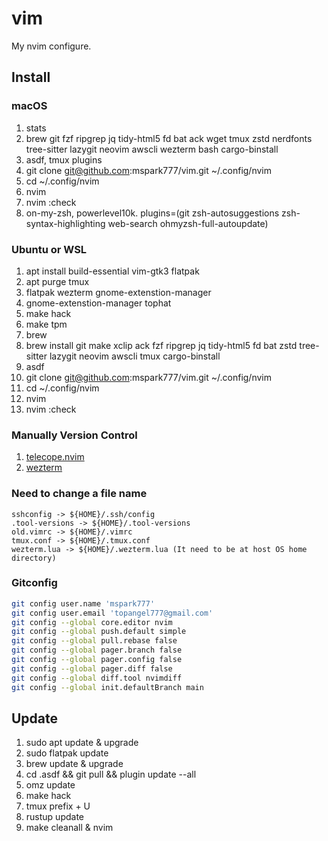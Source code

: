 # vim

My nvim configure.

## Install

### macOS

1. stats
1. brew git fzf ripgrep jq tidy-html5 fd bat ack wget tmux zstd nerdfonts tree-sitter lazygit neovim awscli wezterm bash cargo-binstall
1. asdf, tmux plugins
1. git clone git@github.com:mspark777/vim.git ~/.config/nvim
1. cd ~/.config/nvim
1. nvim
1. nvim :check
1. on-my-zsh, powerlevel10k. plugins=(git zsh-autosuggestions zsh-syntax-highlighting web-search ohmyzsh-full-autoupdate)

### Ubuntu or WSL

1. apt install build-essential vim-gtk3 flatpak
1. apt purge tmux
1. flatpak wezterm gnome-extenstion-manager
1. gnome-extenstion-manager tophat
1. make hack
1. make tpm
1. brew
1. brew install git make xclip ack fzf ripgrep jq tidy-html5 fd bat zstd tree-sitter lazygit neovim awscli tmux cargo-binstall
1. asdf
1. git clone git@github.com:mspark777/vim.git ~/.config/nvim
1. cd ~/.config/nvim
1. nvim
1. nvim :check

### Manually Version Control

1. [telecope.nvim](https://github.com/nvim-telescope/telescope.nvim)
2. [wezterm](https://github.com/wez/wezterm)

### Need to change a file name

```
sshconfig -> ${HOME}/.ssh/config
.tool-versions -> ${HOME}/.tool-versions
old.vimrc -> ${HOME}/.vimrc
tmux.conf -> ${HOME}/.tmux.conf
wezterm.lua -> ${HOME}/.wezterm.lua (It need to be at host OS home directory)
```

### Gitconfig

```sh
git config user.name 'mspark777'
git config user.email 'topangel777@gmail.com'
git config --global core.editor nvim
git config --global push.default simple
git config --global pull.rebase false
git config --global pager.branch false
git config --global pager.config false
git config --global pager.diff false
git config --global diff.tool nvimdiff
git config --global init.defaultBranch main
```

## Update

1. sudo apt update & upgrade
2. sudo flatpak update
3. brew update & upgrade
4. cd .asdf && git pull && plugin update --all
5. omz update
6. make hack
7. tmux prefix + U
8. rustup update
9. make cleanall & nvim
